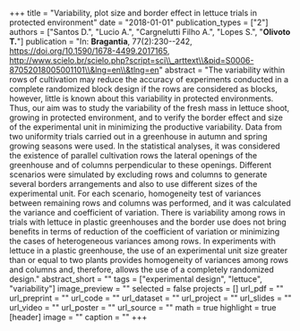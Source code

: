 +++
title = "Variability, plot size and border effect in lettuce trials in protected environment"
date = "2018-01-01"
publication_types = ["2"]
authors = ["Santos D.", "Lucio A.", "Cargnelutti Filho A.", "Lopes S.", "**Olivoto T.**"]
publication = "In: **Bragantia**, 77(2):230--242, https://doi.org/10.1590/1678-4499.2017165, http://www.scielo.br/scielo.php?script=sci\\_arttext\\&pid=S0006-87052018005001101\\&lng=en\\&tlng=en"
abstract = "The variability within rows of cultivation may reduce the accuracy of experiments conducted in a complete randomized block design if the rows are considered as blocks, however, little is known about this variability in protected environments. Thus, our aim was to study the variability of the fresh mass in lettuce shoot, growing in protected environment, and to verify the border effect and size of the experimental unit in minimizing the productive variability. Data from two uniformity trials carried out in a greenhouse in autumn and spring growing seasons were used. In the statistical analyses, it was considered the existence of parallel cultivation rows the lateral openings of the greenhouse and of columns perpendicular to these openings. Different scenarios were simulated by excluding rows and columns to generate several borders arrangements and also to use different sizes of the experimental unit. For each scenario, homogeneity test of variances between remaining rows and columns was performed, and it was calculated the variance and coefficient of variation. There is variability among rows in trials with lettuce in plastic greenhouses and the border use does not bring benefits in terms of reduction of the coefficient of variation or minimizing the cases of heterogeneous variances among rows. In experiments with lettuce in a plastic greenhouse, the use of an experimental unit size greater than or equal to two plants provides homogeneity of variances among rows and columns and, therefore, allows the use of a completely randomized design."
abstract_short = ""
tags = ["experimental design", "lettuce", "variability"]
image_preview = ""
selected = false
projects = []
url_pdf = ""
url_preprint = ""
url_code = ""
url_dataset = ""
url_project = ""
url_slides = ""
url_video = ""
url_poster = ""
url_source = ""
math = true
highlight = true
[header]
image = ""
caption = ""
+++
